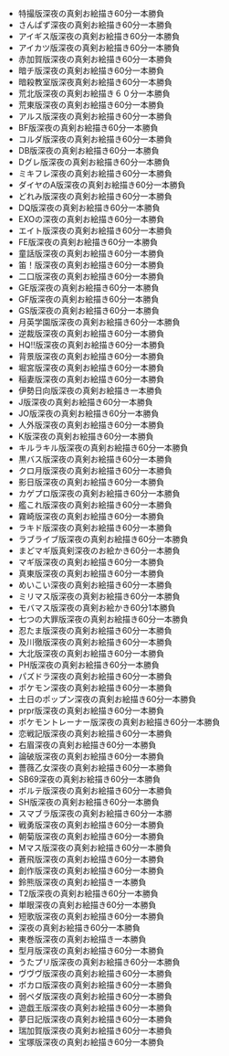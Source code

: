 - 特撮版深夜の真剣お絵描き60分一本勝負
- さんぱず深夜の真剣お絵描き60分一本勝負
- アイギス版深夜の真剣お絵描き60分一本勝負
- アイカツ版深夜の真剣お絵描き60分一本勝負
- 赤加賀版深夜の真剣お絵描き60分一本勝負
- 暗チ版深夜の真剣お絵描き60分一本勝負
- 暗殺教室版深夜真剣お絵描き60分一本勝負
- 荒北版深夜の真剣お絵描き６０分一本勝負
- 荒東版深夜の真剣お絵描き60分一本勝負
- アルス版深夜の真剣お絵描き60分一本勝負
- BF版深夜の真剣お絵描き60分一本勝負
- コルダ版深夜の真剣お絵描き60分一本勝負
- DB版深夜の真剣お絵描き60分一本勝負
- Dグレ版深夜の真剣お絵描き60分一本勝負
- ミキフレ深夜の真剣お絵描き60分一本勝負
- ダイヤのA版深夜の真剣お絵描き60分一本勝負
- どれみ版深夜の真剣お絵描き60分一本勝負
- DQ版深夜の真剣お絵描き60分一本勝負
- EXOの深夜の真剣お絵描き60分一本勝負
- エイト版深夜の真剣お絵描き60分一本勝負
- FE版深夜の真剣お絵描き60分一本勝負
- 童話版深夜の真剣お絵描き60分一本勝負
- 笛！版深夜の真剣お絵描き60分一本勝負
- 二口版深夜の真剣お絵描き60分一本勝負
- GE版深夜の真剣お絵描き60分一本勝負
- GF版深夜の真剣お絵描き60分一本勝負
- GS版深夜の真剣お絵描き60分一本勝負
- 月英学園版深夜の真剣お絵描き60分一本勝負
- 逆裁版深夜の真剣お絵描き60分一本勝負
- HQ‼版深夜の真剣お絵描き60分一本勝負
- 背景版深夜の真剣お絵描き60分一本勝負
- 堀宮版深夜の真剣お絵描き60分一本勝負
- 稲妻版深夜の真剣お絵描き60分一本勝負
- 伊勢日向版深夜の真剣お絵描き一本勝負
- J版深夜の真剣お絵描き60分一本勝負
- JO版深夜の真剣お絵描き60分一本勝負
- 人外版深夜の真剣お絵描き60分一本勝負
- K版深夜の真剣お絵描き60分一本勝負
- キルラキル版深夜の真剣お絵描き60分一本勝負
- 黒バス版深夜の真剣お絵描き60分一本勝負
- クロ月版深夜の真剣お絵描き60分一本勝負
- 影日版深夜の真剣お絵描き60分一本勝負
- カゲプロ版深夜の真剣お絵描き60分一本勝負
- 艦これ版深夜の真剣お絵描き60分一本勝負
- 霧崎版深夜の真剣お絵描き60分一本勝負
- ラキド版深夜の真剣お絵描き60分一本勝負
- ラブライブ版深夜の真剣お絵描き60分一本勝負
- まどマギ版真剣深夜のお絵かき60分一本勝負
- マギ版深夜の真剣お絵描き60分一本勝負
- 真東版深夜の真剣お絵描き60分一本勝負
- めいこい深夜の真剣お絵描き60分一本勝負
- ミリマス版深夜の真剣お絵描き60分一本勝負
- モバマス版深夜の真剣お絵かき60分1本勝負
- 七つの大罪版深夜の真剣お絵描き60分一本勝負
- 忍たま版深夜の真剣お絵描き60分一本勝負
- 及川徹版深夜の真剣お絵描き60分一本勝負
- 大北版深夜の真剣お絵描き60分一本勝負
- PH版深夜の真剣お絵描き60分一本勝負
- パズドラ深夜の真剣お絵描き60分一本勝負
- ポケモン深夜の真剣お絵描き60分一本勝負
- 土日のポップン深夜の真剣お絵描き60分一本勝負
- prpr版深夜の真剣お絵描き60分一本勝負
- ポケモントレーナー版深夜の真剣お絵描き60分一本勝負
- 恋戦記版深夜の真剣お絵描き60分一本勝負
- 右眉深夜の真剣お絵描き60分一本勝負
- 論破版深夜の真剣お絵描き60分一本勝負
- 薔薇乙女深夜の真剣お絵描き60分一本勝負
- SB69深夜の真剣お絵描き60分一本勝負
- ボルテ版深夜の真剣お絵描き60分一本勝負
- SH版深夜の真剣お絵描き60分一本勝負
- スマブラ版深夜の真剣お絵描き60分一本勝
- 戦勇版深夜の真剣お絵描き60分一本勝負
- 朝菊版深夜の真剣お絵描き60分一本勝負
- Mマス版深夜の真剣お絵描き60分一本勝負
- 蒼飛版深夜の真剣お絵描き60分一本勝負
- 創作版深夜の真剣お絵描き60分一本勝負
- 鈴熊版深夜の真剣お絵描き一本勝負
- T2版深夜の真剣お絵描き60分一本勝負
- 単眼深夜の真剣お絵描き60分一本勝負
- 短歌版深夜の真剣お絵描き60分一本勝負
- 深夜の真剣お絵描き60分一本勝負
- 東巻版深夜の真剣お絵描き一本勝負
- 型月版深夜の真剣お絵描き60分一本勝負
- うたプリ版深夜の真剣お絵描き60分一本勝負
- ヴヴヴ版深夜の真剣お絵描き60分一本勝負
- ボカロ版深夜の真剣お絵描き60分一本勝負
- 弱ペダ版深夜の真剣お絵描き60分一本勝負
- 遊戯王版深夜の真剣お絵描き60分一本勝負
- 夢日記版深夜の真剣お絵描き60分一本勝負
- 瑞加賀版深夜の真剣お絵描き60分一本勝負
- 宝塚版深夜の真剣お絵描き60分一本勝負